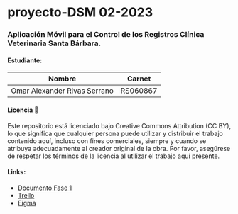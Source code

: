 # proyecto-DSM 02-2023

### Aplicación Móvil para el Control de los Registros Clínica Veterinaria Santa Bárbara.

#### Estudiante:

| Nombre  | Carnet |
| ------------- | ------------- |
| Omar Alexander Rivas Serrano | RS060867 |

#### Licencia 📄

Este repositorio está licenciado bajo Creative Commons Attribution (CC BY), lo que significa que cualquier persona puede utilizar y distribuir el trabajo contenido aquí, incluso con fines comerciales, siempre y cuando se atribuya adecuadamente al creador original de la obra. Por favor, asegúrese de respetar los términos de la licencia al utilizar el trabajo aquí presente.

#### Links:

* [Documento Fase 1](/Proyecto%20DSM.pdf)
* [Trello](https://trello.com/invite/b/XHO4NTPK/ATTIce2781888df20127ef27f7bbfbcbf056C43BDD52/dsm-02-2023)
* [Figma](https://www.figma.com/file/DTRmVr9qnF1M5CAglIq5Zp/DSM?type=design&node-id=0%3A1&mode=design&t=N3h1ui3hL6HY2zfU-1)
